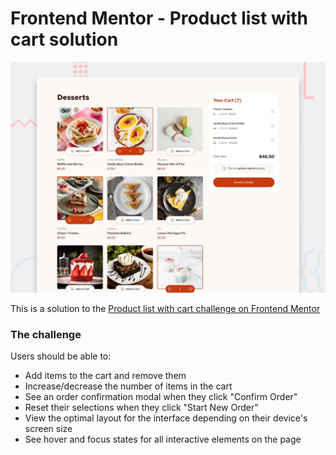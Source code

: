 # Frontend Mentor - Product list with cart solution

![Design preview for the Product list with cart coding challenge](./preview.jpg)

This is a solution to the [Product list with cart challenge on Frontend Mentor](https://www.frontendmentor.io/challenges/product-list-with-cart-5MmqLVAp_d)

### The challenge

Users should be able to:

- Add items to the cart and remove them
- Increase/decrease the number of items in the cart
- See an order confirmation modal when they click "Confirm Order"
- Reset their selections when they click "Start New Order"
- View the optimal layout for the interface depending on their device's screen size
- See hover and focus states for all interactive elements on the page

